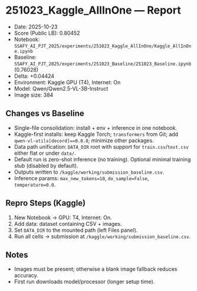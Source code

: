  # 251023_Kaggle_AllInOne — Report
 
 - Date: 2025-10-23
 - Score (Public LB): 0.80452
 - Notebook: `SSAFY_AI_PJT_2025/experiments/251023_Kaggle_AllInOne/Kaggle_AllInOne.ipynb`
 - Baseline: `SSAFY_AI_PJT_2025/experiments/251023_Baseline/251023_Baseline.ipynb` (0.76028)
 - Delta: +0.04424
 - Environment: Kaggle GPU (T4), Internet: On
 - Model: Qwen/Qwen2.5-VL-3B-Instruct
 - Image size: 384
 
 ## Changes vs Baseline
 - Single-file consolidation: install + env + inference in one notebook.
 - Kaggle-first installs: keep Kaggle Torch; `transformers` from Git; add `qwen-vl-utils[decord]==0.0.8`; minimize other packages.
 - Data path unification: `DATA_DIR` root with support for `train.csv`/`test.csv` either flat or under `data/`.
 - Default run is zero-shot inference (no training). Optional minimal training stub (disabled by default).
 - Outputs written to `/kaggle/working/submission_baseline.csv`.
 - Inference params: `max_new_tokens=10`, `do_sample=False`, `temperature=0.0`.
 
 ## Repro Steps (Kaggle)
 1) New Notebook → GPU: T4, Internet: On.
 2) Add data: dataset containing CSV + images.
 3) Set `DATA_DIR` to the mounted path (left Files panel).
 4) Run all cells → submission at `/kaggle/working/submission_baseline.csv`.
 
 ## Notes
 - Images must be present; otherwise a blank image fallback reduces accuracy.
 - First run downloads model/processor (longer setup time).
 
